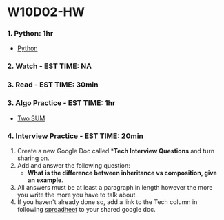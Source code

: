 # W10D02-HW

### 1. Python: 1hr
- [Python](https://git.generalassemb.ly/SEIR-224/W10D02-HW/blob/master/CircleHW.md)

### 2. Watch - EST TIME: NA

### 3. Read - EST TIME: 30min

### 3. Algo Practice - EST TIME: 1hr
- [Two SUM](https://git.generalassemb.ly/SEIR-224/W10D02-HW/blob/master/ALGO.MD)


### 4.  Interview Practice - EST TIME: 20min
1. Create a new Google Doc called ***Tech Interview Questions** and turn sharing on.
2. Add and answer the following question: 
   - **What is the difference between inheritance vs composition, give an example**.
3. All answers must be at least a paragraph in length however the more you write the more you have to talk about.
4. If you haven't already done so, add a link to the Tech column in following [spreadheet](https://docs.google.com/spreadsheets/d/1S9-poFULhpext3xjNmuU1g-raZGKkFrODEACrIRFLi0/edit#gid=0) to your shared google doc.
